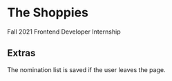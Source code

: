 # The Shoppies
Fall 2021 Frontend Developer Internship

## Extras
The nomination list is saved if the user leaves the page.
